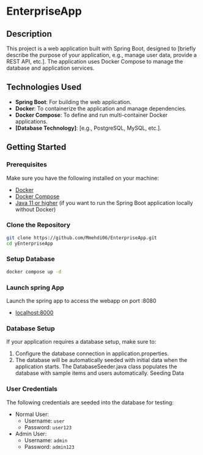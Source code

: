 # EnterpriseApp

## Description

This project is a web application built with Spring Boot, designed to [briefly describe the purpose of your application, e.g., manage user data, provide a REST API, etc.]. The application uses Docker Compose to manage the database and application services.

## Technologies Used

-  **Spring Boot**: For building the web application.
-  **Docker**: To containerize the application and manage dependencies.
-  **Docker Compose**: To define and run multi-container Docker applications.
-  **[Database Technology]**: [e.g., PostgreSQL, MySQL, etc.].

## Getting Started

### Prerequisites

Make sure you have the following installed on your machine:

-  [Docker](https://docs.docker.com/get-docker/)
-  [Docker Compose](https://docs.docker.com/compose/install/)
-  [Java 11 or higher](https://www.oracle.com/java/technologies/javase-jdk11-downloads.html) (if you want to run the Spring Boot application locally without Docker)

### Clone the Repository

```bash
git clone https://github.com/Mmehdi06/EnterpriseApp.git
cd yEnterpriseApp
```
### Setup Database
```bash
docker compose up -d
```
### Launch spring App
Launch the spring app to access the webapp on port :8080
- [localhost:8000](http://localhost:8080)

### Database Setup
If your application requires a database setup, make sure to:
1. Configure the database connection in application.properties.
2. The database will be automatically seeded with initial data when the application starts. The DatabaseSeeder.java class populates the database with sample items and users automatically.
Seeding Data

### User Credentials
The following credentials are seeded into the database for testing:
- Normal User:
  - Username: `user`
  - Password: `user123`
- Admin User:
  - Username: `admin`
  - Password: `admin123`


